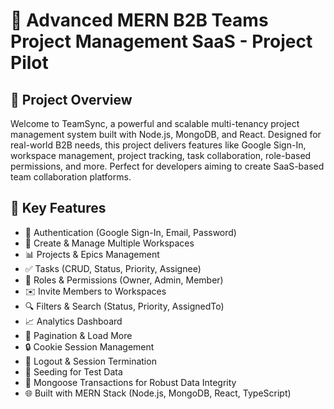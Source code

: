 # 🌟 Advanced MERN B2B Teams Project Management SaaS - Project Pilot 

## 📌 Project Overview
Welcome to TeamSync, a powerful and scalable multi-tenancy project management system built with Node.js, MongoDB, and React. Designed for real-world B2B needs, this project delivers features like Google Sign-In, workspace management, project tracking, task collaboration, role-based permissions, and more. Perfect for developers aiming to create SaaS-based team collaboration platforms.

## 🌟 Key Features
- 🔐 Authentication (Google Sign-In, Email, Password)
- 🏢 Create & Manage Multiple Workspaces
- 📊 Projects & Epics Management
- ✅ Tasks (CRUD, Status, Priority, Assignee)
- 👥 Roles & Permissions (Owner, Admin, Member)
- ✉️ Invite Members to Workspaces
- 🔍 Filters & Search (Status, Priority, AssignedTo)
- 📈 Analytics Dashboard
- 📅 Pagination & Load More
- 🔒 Cookie Session Management
- 🚪 Logout & Session Termination
- 🌱 Seeding for Test Data
- 💾 Mongoose Transactions for Robust Data Integrity
- 🌐 Built with MERN Stack (Node.js, MongoDB, React, TypeScript)
